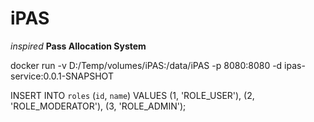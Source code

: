 # iPAS
*inspired* **Pass Allocation System**

docker run -v D:/Temp/volumes/iPAS:/data/iPAS -p 8080:8080 -d ipas-service:0.0.1-SNAPSHOT

INSERT INTO `roles` (`id`, `name`) VALUES
(1, 'ROLE_USER'),
(2, 'ROLE_MODERATOR'),
(3, 'ROLE_ADMIN');
